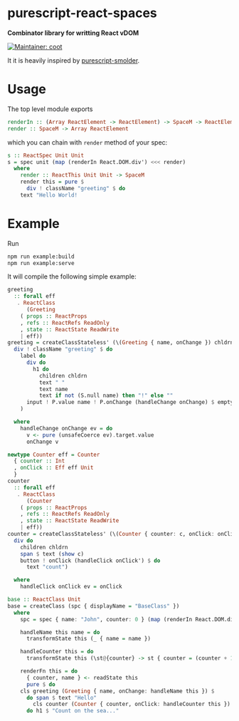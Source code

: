 # purescript-react-spaces
**Combinator library for writting React vDOM**

[![Maintainer: coot](https://img.shields.io/badge/maintainer-coot-lightgrey.svg)](http://github.com/coot)

It it is heavily inspired by [purescript-smolder](https://github.com/bodil/purescript-smolder).

# Usage
The top level module exports

```purescript
renderIn :: (Array ReactElement -> ReactElement) -> SpaceM -> ReactElement
render :: SpaceM -> Array ReactElement
```

which you can chain with `render` method of your spec:
```purescript
s :: ReactSpec Unit Unit
s = spec unit (map (renderIn React.DOM.div') <<< render)
  where
    render :: ReactThis Unit Unit -> SpaceM
    render this = pure $
      div ! className "greeting" $ do
	text "Hello World!

```

# Example

Run
```sh
npm run example:build
npm run example:serve
```


It will compile the following simple example:
```purescript
greeting
  :: forall eff
   . ReactClass
      (Greeting
	( props :: ReactProps
	, refs :: ReactRefs ReadOnly
	, state :: ReactState ReadWrite
	| eff))
greeting = createClassStateless' (\(Greeting { name, onChange }) chldrn -> renderIn React.DOM.div' do
  div ! className "greeting" $ do
    label do
      div do
        h1 do
          children chldrn
          text " "
          text name
          text if not (S.null name) then "!" else ""
      input ! P.value name ! P.onChange (handleChange onChange) $ empty
    )

  where 
    handleChange onChange ev = do
      v <- pure (unsafeCoerce ev).target.value
      onChange v

newtype Counter eff = Counter
  { counter :: Int
  , onClick :: Eff eff Unit
  }
counter
  :: forall eff
   . ReactClass
      (Counter
	( props :: ReactProps
	, refs :: ReactRefs ReadOnly
	, state :: ReactState ReadWrite
	| eff))
counter = createClassStateless' (\(Counter { counter: c, onClick: onClick' }) chldrn -> renderIn React.DOM.div' do
  div do
    children chldrn
    span $ text (show c)
    button ! onClick (handleClick onClick') $ do
      text "count")

  where
    handleClick onClick ev = onClick

base :: ReactClass Unit
base = createClass (spc { displayName = "BaseClass" })
  where
    spc = spec { name: "John", counter: 0 } (map (renderIn React.DOM.div') <<< renderFn)

    handleName this name = do
      transformState this (_ { name = name })

    handleCounter this = do
      transformState this (\st@{counter} -> st { counter = (counter + 1) })

    renderFn this = do
      { counter, name } <- readState this
      pure $ do
	cls greeting (Greeting { name, onChange: handleName this }) $
	  do span $ text "Hello"
        cls counter (Counter { counter, onClick: handleCounter this }) $
	  do h1 $ "Count on the sea..."
```
